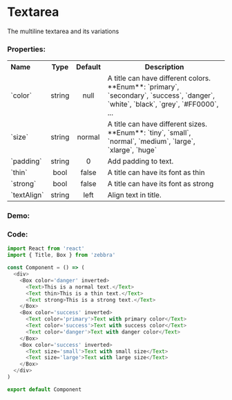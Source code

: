 # Textarea

The multiline textarea and its variations

### Properties:

<table>
  <tbody>
    <tr>
      <th class='name' align="left">Name</th>
      <th align="center">Type</th>
      <th align="center">Default</th>
      <th>Description</th>
    </tr>
    <tr>
      <td>`color`</td>
      <td class='type' align="center">string</td>
      <td class='default-type' align="center">null</td>
      <td>
        A title can have different colors. <br />
        **Enum**:
        `primary`, `secondary`, `success`, `danger`, `white`, `black`, `grey`, `#FF0000`, ...
      </td>
    </tr>
    <tr>
      <td>`size`</td>
      <td class='type' align="center">string</td>
      <td class='default-type' align="center">normal</td>
      <td>
        A title can have different sizes. <br />
        **Enum**:
        `tiny`, `small`, `normal`, `medium`, `large`, `xlarge`, `huge`
      </td>
    </tr>
    <tr>
      <td>`padding`</td>
      <td class='type' align="center">string</td>
      <td class='default-type' align="center">0</td>
      <td>Add padding to text.</td>
    </tr>
    <tr>
      <td>`thin`</td>
      <td class='type' align="center">bool</td>
      <td class='default-type' align="center">false</td>
      <td>A title can have its font as thin</td>
    </tr>
    <tr>
      <td>`strong`</td>
      <td class='type' align="center">bool</td>
      <td class='default-type' align="center">false</td>
      <td>A title can have its font as strong</td>
    </tr>
    <tr>
      <td>`textAlign`</td>
      <td class='type' align="center">string</td>
      <td class='default-type' align="center">left</td>
      <td>Align text in title.</td>
    </tr>
  </tbody>
</table>


### Demo:

<!-- STORY -->

### Code:

```js
import React from 'react'
import { Title, Box } from 'zebbra'

const Component = () => (
  <div>
    <Box color='danger' inverted>
      <Text>This is a normal text.</Text>
      <Text thin>This is a thin text.</Text>
      <Text strong>This is a strong text.</Text>
    </Box>
    <Box color='success' inverted>
      <Text color='primary'>Text with primary color</Text>
      <Text color='success'>Text with success color</Text>
      <Text color='danger'>Text with danger color</Text>
    </Box>
    <Box color='success' inverted>
      <Text size='small'>Text with small size</Text>
      <Text size='large'>Text with large size</Text>
    </Box>
  </div>
)

export default Component
```
